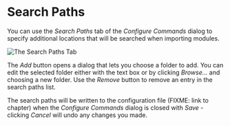 # Search Paths

You can use the *Search Paths* tab of the *Configure Commands* dialog to specify additional locations that will be searched when importing modules.

![The Search Paths Tab](https://dl.dropboxusercontent.com/u/8112069/scripting-autodesk-revit-with-revitpythonshell/search-dialog.png)

The *Add* button opens a dialog that lets you choose a folder to add. You can edit the selected folder either with the text box or by clicking *Browse...* and choosing a new folder. Use the *Remove* button to remove an entry in the search paths list.

The search paths will be written to the configuration file (FIXME: link to chapter) when the *Configure Commands* dialog is closed with *Save* - clicking *Cancel* will undo any changes you made.

